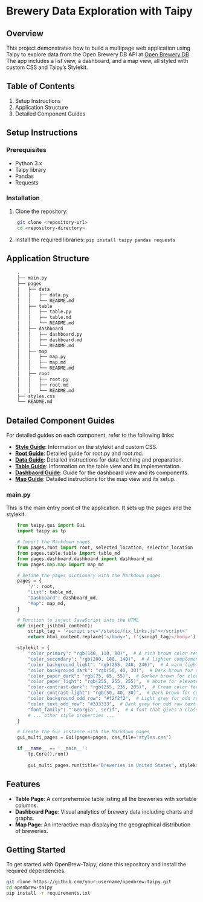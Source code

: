 # Brewery Data Exploration with Taipy
## Overview
This project demonstrates how to build a multipage web application using Taipy to explore data from the Open Brewery DB API at <a href="https://openbrewerydb.org">Open Brewery DB</a>. The app includes a list view, a dashboard, and a map view, all styled with custom CSS and Taipy’s Stylekit.

## Table of Contents
1. Setup Instructions
2. Application Structure
3. Detailed Component Guides

## Setup Instructions

### Prerequisites
- Python 3.x
- Taipy library
- Pandas
- Requests

### Installation
1. Clone the repository:
```bash
    git clone <repository-url>
    cd <repository-directory>
```

2. Install the required libraries:
`pip install taipy pandas requests`

## Application Structure
```bash
    .
    ├── main.py
    ├── pages
    │   ├── data
    │   │   ├── data.py    
    │   │   └── README.md
    │   ├── table
    │   │   ├── table.py
    │   │   ├── table.md    
    │   │   └── README.md
    │   ├── dashboard
    │   │   ├── dashboard.py
    │   │   ├── dashboard.md
    │   │   └── README.md
    │   ├── map
    │   │   ├── map.py
    │   │   ├── map.md
    │   │   └── README.md
    │   ├── root
    │   │   ├── root.py
    │   │   ├── root.md
    │   │   └── README.md
    ├── styles.css
    └── README.md
```

## Detailed Component Guides
For detailed guides on each component, refer to the following links:

- [**Style Guide**](./README-STYLE.md): Information on the stylekit and custom CSS.
- [**Root Guide**](./README-ROOT.md): Detailed guide for root.py and root.md.
- [**Data Guide**](./README-DATA.md): Detailed instructions for data fetching and preparation.
- [**Table Guide**](./README-TABLE.md): Information on the table view and its implementation.
- [**Dashbaord Guide**](./README-DASHBOARD.md): Guide for the dashboard view and its components.
- [**Map Guide**](./README-MAP.md): Detailed instructions for the map view and its setup.

### main.py
This is the main entry point of the application. It sets up the pages and the stylekit.
```python
    from taipy.gui import Gui
    import taipy as tp

    # Import the Markdown pages
    from pages.root import root, selected_location, selector_location
    from pages.table.table import table_md
    from pages.dashboard.dashboard import dashboard_md
    from pages.map.map import map_md

    # Define the pages dictionary with the Markdown pages
    pages = {
        '/': root,
        "List": table_md,
        "Dashboard": dashboard_md,
        "Map": map_md,
    }

    # Function to inject JavaScript into the HTML
    def inject_js(html_content):
        script_tag = '<script src="/static/fix_links.js"></script>'
        return html_content.replace('</body>', f'{script_tag}</body>')

    stylekit = {
        "color_primary": "rgb(140, 110, 80)",  # A rich brown color reminiscent of beer
        "color_secondary": "rgb(200, 180, 140)",  # A lighter complementary color
        "color_background_light": "rgb(255, 248, 240)",  # A warm light background for the light theme
        "color_background_dark": "rgb(50, 40, 30)",  # Dark brown for dark theme background
        "color_paper_dark": "rgb(75, 65, 55)",  # Darker brown for elevated elements in dark theme
        "color_paper_light": "rgb(255, 255, 255)",  # White for elevated elements in light theme
        "color-contrast-dark": "rgb(255, 235, 205)",  # Cream color for contrasting elements on dark backgrounds
        "color-contrast-light": "rgb(50, 40, 30)",  # Dark brown for contrasting elements on light backgrounds
        "color_background_odd_row": "#f2f2f2",  # Light grey for odd row background
        "color_text_odd_row": "#333333",  # Dark grey for odd row text
        "font_family": "'Georgia', serif",  # A font that gives a classic feel
        # ... other style properties ...
    }

    # Create the Gui instance with the Markdown pages
    gui_multi_pages = Gui(pages=pages, css_file="styles.css")

    if __name__ == '__main__':
        tp.Core().run()
        
        gui_multi_pages.run(title="Breweries in United States", stylekit=stylekit)
```

## Features

- **Table Page**: A comprehensive table listing all the breweries with sortable columns.
- **Dashboard Page**: Visual analytics of brewery data including charts and graphs.
- **Map Page**: An interactive map displaying the geographical distribution of breweries.

## Getting Started

To get started with OpenBrew-Taipy, clone this repository and install the required dependencies.

```bash
git clone https://github.com/your-username/openbrew-taipy.git
cd openbrew-taipy
pip install -r requirements.txt
```
